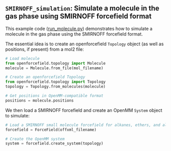 ## `SMIRNOFF_simulation`: Simulate a molecule in the gas phase using SMIRNOFF forcefield format

This example code ([run_molecule.py](https://github.com/openforcefield/openforcefield/blob/master/examples/SMIRNOFF_simulation/run_molecule.py)) demonstrates how to simulate a molecule in the gas phase using the SMIRNOFF forcefield format.

The essential idea is to create an openforcefield `Topology` object (as well as positions, if present) from a mol2 file:
```python
# Load molecule
from openforcefield.topology import Molecule
molecule = Molecule.from_file(mol_filename)

# Create an openforcefield Topology
from openforcefield.topology import Topology
topology = Topology.from_molecules(molecule)

# Get positions in OpenMM-compatible format
positions = molecule.positions
```
We then load a SMIRNOFF forcefield and create an OpenMM `System` object to simulate:
```python
# Load a SMIRNOFF small molecule forcefield for alkanes, ethers, and alcohols
forcefield = ForceField(offxml_filename)

# Create the OpenMM system
system = forcefield.create_system(topology)
```
